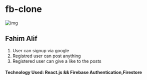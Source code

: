 
# fb-clone
![img](https://learncodeonline.in/gitone.png)

## Fahim Alif
1. User can signup via google
2. Registred user can post anything
3. Registered user can give a like to  the posts


#### Technology Used: React.js &&  Firebase Authentication,Firestore
